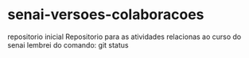 # senai-versoes-colaboracoes
repositorio inicial
Repositorio para as atividades relacionas ao curso do senai
lembrei do comando: git status